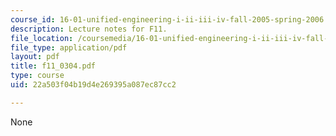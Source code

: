 ```yaml
---
course_id: 16-01-unified-engineering-i-ii-iii-iv-fall-2005-spring-2006
description: Lecture notes for F11.
file_location: /coursemedia/16-01-unified-engineering-i-ii-iii-iv-fall-2005-spring-2006/22a503f04b19d4e269395a087ec87cc2_f11_0304.pdf
file_type: application/pdf
layout: pdf
title: f11_0304.pdf
type: course
uid: 22a503f04b19d4e269395a087ec87cc2

---
```

None